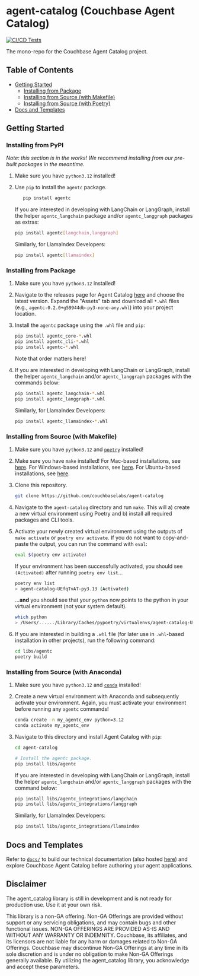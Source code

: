 # agent-catalog (Couchbase Agent Catalog)

[![CI/CD Tests](https://github.com/couchbaselabs/agent-catalog/actions/workflows/tests.yaml/badge.svg)](https://github.com/couchbaselabs/agent-catalog/actions/workflows/tests.yaml)

The mono-repo for the Couchbase Agent Catalog project.

## Table of Contents

- [Getting Started](#getting-started)
    * [Installing from Package](#installing-from-package)
    * [Installing from Source (with Makefile)](#installing-from-source-with-makefile)
    * [Installing from Source (with Poetry)](#installing-from-source-with-poetry)
- [Docs and Templates](#docs-and-templates)

## Getting Started

### Installing from PyPI

*Note: this section is in the works! We recommend installing from our pre-built packages in the meantime.*

1. Make sure you have `python3.12` installed!

2. Use `pip` to install the `agentc` package.

   ```bash
      pip install agentc
   ```

   If you are interested in developing with LangChain or LangGraph, install the helper ``agentc_langchain`` package
   and/or ``agentc_langgraph`` packages as extras:

   ```bash
   pip install agentc[langchain,langgraph]
   ```

   Similarly, for LlamaIndex Developers:

   ```bash
   pip install agentc[llamaindex]
   ```

### Installing from Package

1. Make sure you have `python3.12` installed!

2. Navigate to the releases page for Agent Catalog [here](https://github.com/couchbaselabs/agent-catalog/releases)
   and choose the latest version.
   Expand the "Assets" tab and download all `*.whl` files (e.g., `agentc-0.2.0+g59944db-py3-none-any.whl`) into your
   project location.

3. Install the `agentc` package using the `.whl` file and `pip`:

   ```sh
   pip install agentc_core-*.whl
   pip install agentc_cli-*.whl
   pip install agentc-*.whl
   ```

   Note that order matters here!

4. If you are interested in developing with LangChain or LangGraph, install the helper `agentc_langchain` and/or
   `agentc_langgraph` packages with the commands below:

   ```sh
   pip install agentc_langchain-*.whl
   pip install agentc_langgraph-*.whl
   ```

   Similarly, for LlamaIndex Developers:

   ```sh
   pip install agentc_llamaindex-*.whl
   ```

### Installing from Source (with Makefile)

1. Make sure you have `python3.12` and [`poetry`](https://python-poetry.org/docs/#installation) installed!

2. Make sure you have `make` installed!
   For Mac-based installations, see [here](https://formulae.brew.sh/formula/make).
   For Windows-based installations, see [here](https://gnuwin32.sourceforge.net/packages/make.htm).
   For Ubuntu-based installations, see [here](https://www.geeksforgeeks.org/how-to-install-make-on-ubuntu/).

3. Clone this repository.

   ```bash
   git clone https://github.com/couchbaselabs/agent-catalog
   ```

4. Navigate to the `agent-catalog` directory and run `make`.
   This will a) create a new virtual environment using Poetry and b) install all required packages and CLI tools.

5. Activate your newly created virtual environment using the outputs of `make activate` or `poetry env activate`.
   If you do not want to copy-and-paste the output, you can run the command with `eval`:

   ```bash
   eval $(poetry env activate)
   ```

   If your environment has been successfully activated, you should see `(Activated)` after running `poetry env list`...
   ```bash
   poetry env list
   > agent-catalog-UEfqTvAT-py3.13 (Activated)
   ```

   ...**and** you should see that your `python` now points to the python in your virtual environment (not your system
   default).
   ```bash
   which python
   > /Users/....../Library/Caches/pypoetry/virtualenvs/agent-catalog-UEfqTvAT-py3.13/bin/python
   ```

6. If you are interested in building a `.whl` file (for later use in `.whl`-based installation in other projects),
   run the following command:

   ```bash
   cd libs/agentc
   poetry build
   ```

### Installing from Source (with Anaconda)

1. Make sure you have `python3.12` and
   [`conda`](https://docs.conda.io/projects/conda/en/latest/user-guide/install/index.html) installed!

2. Create a new virtual environment with Anaconda and subsequently activate your environment.
   Again, you must activate your environment before running any `agentc` commands!
   ```bash
   conda create -n my_agentc_env python=3.12
   conda activate my_agentc_env
   ```

3. Navigate to this directory and install Agent Catalog with `pip`:
   ```bash
   cd agent-catalog

   # Install the agentc package.
   pip install libs/agentc
   ```

   If you are interested in developing with LangChain or LangGraph, install the helper `agentc_langchain` and/or
   `agentc_langgraph` packages with the command below:
   ```bash
   pip install libs/agentc_integrations/langchain
   pip install libs/agentc_integrations/langgraph
   ```

   Similarly, for LlamaIndex Developers:
   ```bash
   pip install libs/agentc_integrations/llamaindex
   ```

## Docs and Templates

Refer to [`docs/`](docs) to build our technical documentation (also hosted
[here](https://couchbaselabs.github.io/agent-catalog/index.html)) and explore Couchbase Agent Catalog before authoring
your agent applications.

## Disclaimer
The agent_catalog library is still in development and is not ready for production use. Use it at your own risk.

This library is a non-GA offering.  Non-GA Offerings are provided without support or any servicing obligations, and may contain bugs and other functional issues. NON-GA OFFERINGS ARE PROVIDED AS-IS AND WITHOUT ANY WARRANTY OR INDEMNITY. Couchbase, its affiliates, and its licensors are not liable for any harm or damages related to Non-GA Offerings. Couchbase may discontinue Non-GA Offerings at any time in its sole discretion and is under no obligation to make Non-GA Offerings generally available. By utilizing the agent_catalog library, you acknowledge and accept these parameters.